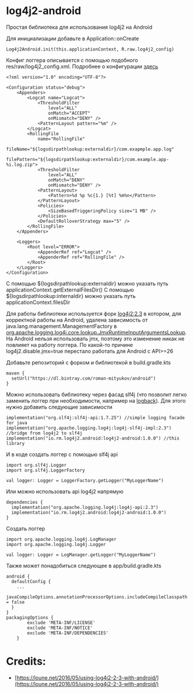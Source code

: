 # log4j2-android
Простая библиотека для использования log4j2 на Android

Для инициализации добавьте в Application::onCreate
```
Log4j2Android.init(this.applicationContext, R.raw.log4j2_config)
```
Конфиг логгера описывается с помощью подобного res/raw/log4j2_config.xml. Подробнее о конфигурации [здесь](https://logging.apache.org/log4j/2.x/manual/configuration.html)
```
<?xml version="1.0" encoding="UTF-8"?>

<Configuration status="debug">
    <Appenders>
        <Logcat name="Logcat">
            <ThresholdFilter
                level="ALL"
                onMatch="ACCEPT"
                onMismatch="DENY" />
            <PatternLayout pattern="%m" />
        </Logcat>
        <RollingFile
            name="RollingFile"
            fileName="${logsdirpathlookup:externaldir}/com.exapmple.app.log"
            filePattern="${logsdirpathlookup:externaldir}/com.example.app-%i.log.zip">
            <ThresholdFilter
                level="ALL"
                onMatch="DENY"
                onMismatch="DENY" />
            <PatternLayout>
                <Pattern>%d %p %c{1.} [%t] %m%n</Pattern>
            </PatternLayout>
            <Policies>
                <SizeBasedTriggeringPolicy size="1 MB" />
            </Policies>
            <DefaultRolloverStrategy max="5" />
        </RollingFile>
    </Appenders>

    <Loggers>
        <Root level="ERROR">
            <AppenderRef ref="Logcat" />
            <AppenderRef ref="RollingFile" />
        </Root>
    </Loggers>
</Configuration>
```
С помощью ${logsdirpathlookup:externaldir} можно указать путь applicationContext.getExternalFilesDir()
С помощью ${logsdirpathlookup:internaldir} можно указать путь applicationContext.filesDir

Для работы библиотеки используется форк [log4j2:2.3](https://github.com/romsvm/logging-log4j2) в котором, для корректной работы на Android, удалена зависимость от java.lang.management.ManagementFactory в [org.apache.logging.log4j.core.lookup.JmxRuntimeInputArgumentsLookup](https://github.com/romsvm/logging-log4j2/blob/master/log4j-core/src/main/java/org/apache/logging/log4j/core/lookup/JmxRuntimeInputArgumentsLookup.java). На Android нельзя использовать jmx, поэтому это изменение никак не повлияет на работу логгера. По какой-то причине log4j2.disable.jmx=true перестало работать для Android с API>=26

Добавьте репозиторий с форком и библиотекой в build.gradle.kts
```
maven {
  setUrl("https://dl.bintray.com/roman-mityukov/android")
}
```

Можно использовать библиотеку через фасад slf4j (что позволит легко заменить логгер при необходимости, например на [logback](https://github.com/tony19/logback-android)). Для этого нужно добавить следующие зависимости
```
implementation("org.slf4j:slf4j-api:1.7.25") //simple logging facade for java
implementation("org.apache.logging.log4j:log4j-slf4j-impl:2.3") //bridge from log4j2 to slf4j
implementation("io.rm.log4j2.android:log4j2-android:1.0.0") //this library
```
И в коде создать логгер с помощью slf4j api
```
import org.slf4j.Logger
import org.slf4j.LoggerFactory

val logger: Logger = LoggerFactory.getLogger("MyLoggerName")
```

Или можно использовать api log4j2 напрямую
```
dependencies {
  implementation("org.apache.logging.log4j:log4j-api:2.3")
  implementation("io.rm.log4j2.android:log4j2-android:1.0.0")
}
```
Создать логгер
```
import org.apache.logging.log4j.LogManager
import org.apache.logging.log4j.Logger

val logger: Logger = LogManager.getLogger("MyLoggerName")
```

Также может понадобиться следующее в app/build.gradle.kts
```
android {
  defaultConfig {
    ...
    javaCompileOptions.annotationProcessorOptions.includeCompileClasspath = false
  }
}
packagingOptions {
        exclude 'META-INF/LICENSE'
        exclude 'META-INF/NOTICE'
        exclude 'META-INF/DEPENDENCIES'
    }
```
# Credits:
- [https://loune.net/2016/05/using-log4j2-2-3-with-android/](https://loune.net/2016/05/using-log4j2-2-3-with-android/)
